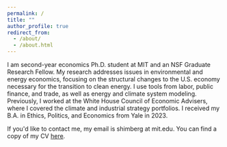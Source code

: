 ```yaml
---
permalink: /
title: ""
author_profile: true
redirect_from: 
  - /about/
  - /about.html
---
```


I am second-year economics Ph.D. student at MIT and an NSF Graduate Research Fellow. My research addresses issues in environmental and energy economics, focusing on the structural changes to the U.S. economy necessary for the transition to clean energy. I use tools from labor, public finance, and trade, as well as energy and climate system modeling. Previously, I worked at the White House Council of Economic Advisers, where I covered the climate and industrial strategy portfolios. I received my B.A. in Ethics, Politics, and Economics from Yale in 2023.

If you'd like to contact me, my email is shimberg at mit.edu. You can find a copy of my CV [here](https://naomishimberg.github.io/files/ShimbergCV.pdf). 
